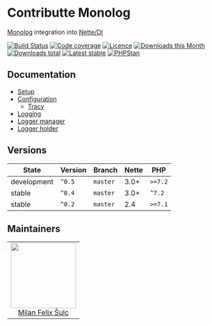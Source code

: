 # Contributte Monolog

[Monolog](https://github.com/Seldaek/monolog/) integration into [Nette/DI](https://github.com/nette/di)

[![Build Status](https://img.shields.io/travis/contributte/monolog.svg?style=flat-square)](https://travis-ci.org/contributte/monolog)
[![Code coverage](https://img.shields.io/coveralls/contributte/monolog.svg?style=flat-square)](https://coveralls.io/r/contributte/monolog)
[![Licence](https://img.shields.io/packagist/l/contributte/monolog.svg?style=flat-square)](https://packagist.org/packages/contributte/monolog)
[![Downloads this Month](https://img.shields.io/packagist/dm/contributte/monolog.svg?style=flat-square)](https://packagist.org/packages/contributte/monolog)
[![Downloads total](https://img.shields.io/packagist/dt/contributte/monolog.svg?style=flat-square)](https://packagist.org/packages/contributte/monolog)
[![Latest stable](https://img.shields.io/packagist/v/contributte/monolog.svg?style=flat-square)](https://packagist.org/packages/contributte/monolog)
[![PHPStan](https://img.shields.io/badge/PHPStan-enabled-brightgreen.svg?style=flat-square)](https://github.com/phpstan/phpstan)

## Documentation

- [Setup](.docs/README.md#setup)
- [Configuration](.docs/README.md#configuration)
    - [Tracy](.docs/README.md#tracy)
- [Logging](.docs/README.md#logging)
- [Logger manager](.docs/README.md#loggermanager)
- [Logger holder](.docs/README.md#loggerholder)

## Versions

| State       | Version | Branch   | Nette | PHP     |
|-------------|---------|----------|-------|---------|
| development | `^0.5`  | `master` | 3.0+  | `>=7.2`  |
| stable      | `^0.4`  | `master` | 3.0+  | `^7.2`  |
| stable      | `^0.2`  | `master` | 2.4   | `>=7.1` |


## Maintainers

<table>
  <tbody>
    <tr>
      <td align="center">
        <a href="https://github.com/f3l1x">
            <img width="150" height="150" src="https://avatars2.githubusercontent.com/u/538058?v=3&s=150">
        </a>
        </br>
        <a href="https://github.com/f3l1x">Milan Felix Šulc</a>
      </td>
    </tr>
  </tbody>
</table>
